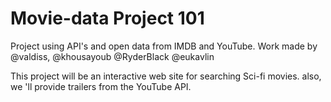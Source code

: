 # Movie-data Project 101
Project using API's and open data from IMDB and YouTube. Work made by @valdiss, @khousayoub @RyderBlack @eukavlin

This project will be an interactive web site for searching Sci-fi movies. also, we 'll provide trailers from the YouTube API.
